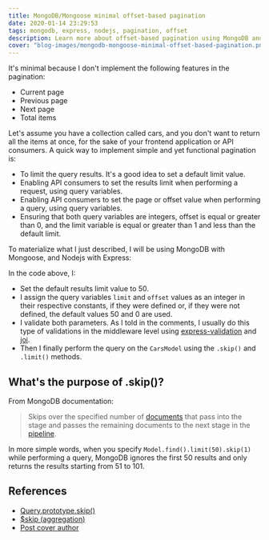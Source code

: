 ```yaml
---
title: MongoDB/Mongoose minimal offset-based pagination
date: 2020-01-14 23:29:53
tags: mongodb, express, nodejs, pagination, offset
description: Learn more about offset-based pagination using MongoDB and Mongoose
cover: "blog-images/mongodb-mongoose-minimal-offset-based-pagination.png"
---
```


It's minimal because I don't implement the following features in the pagination:

- Current page
- Previous page
- Next page
- Total items

Let's assume you have a collection called cars, and you don't want to return all the items at once, for the sake of your frontend application or API consumers. A quick way to implement simple and yet functional pagination is:

- To limit the query results. It's a good idea to set a default limit value.
- Enabling API consumers to set the results limit when performing a request, using query variables.
- Enabling API consumers to set the page or offset value when performing a query, using query variables.
- Ensuring that both query variables are integers, offset is equal or greater than 0, and the limit variable is equal or greater than 1 and less than the default limit.

To materialize what I just described, I will be using MongoDB with Mongoose, and Nodejs with Express:

<script src="https://gist.github.com/flowck/c4d18846b1b23c3e9522aadf0ba22f6c.js"></script>

In the code above, I:

- Set the default results limit value to 50.
- I assign the query variables `limit` and `offset` values as an integer in their respective constants, if they were defined or, if they were not defined, the default values 50 and 0 are used.
- I validate both parameters. As I told in the comments, I usually do this type of validations in the middleware level using [express-validation](https://www.npmjs.com/package/express-validation) and [joi](https://www.npmjs.com/package/joi).
- Then I finally perform the query on the `CarsModel` using the `.skip()` and `.limit()` methods.

## What's the purpose of .skip()?

From MongoDB documentation:

> Skips over the specified number of [documents](https://docs.mongodb.com/manual/reference/glossary/#term-document) that pass into the stage and passes the remaining documents to the next stage in the [pipeline](https://docs.mongodb.com/manual/reference/glossary/#term-pipeline).

In more simple words, when you specify `Model.find().limit(50).skip(1)` while performing a query, MongoDB ignores the first 50 results and only returns the results starting from 51 to 101.

## References

- [Query.prototype.skip()](https://mongoosejs.com/docs/api.html#query_Query-skip)
- [\$skip (aggregation)](https://docs.mongodb.com/manual/reference/operator/aggregation/skip/)
- [Post cover author](https://urlfy.xyz/AAAF2Jno)
